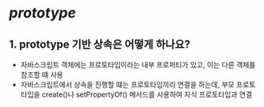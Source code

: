 # ***prototype***
## 1. prototype 기반 상속은 어떻게 하나요?
- 자바스크립트 객체에는 프로토타입이라는 내부 프로퍼티가 있고, 이는 다른 객체를 참조할 떄 사용
- 자바스크립트에서 상속을 진행할 떄는 프로토타입끼리 연결을 하는데, 부모 프로토타입을 create()나 setPropertyOf() 메서드를 사용하여 자식 프로토타입과 연결